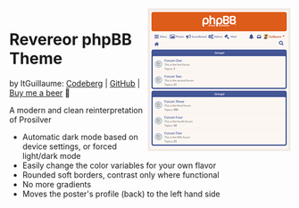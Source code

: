 <img src="SCREENSHOT.png" align="right">

# Revereor phpBB Theme
by ltGuillaume: [Codeberg](https://codeberg.org/ltguillaume) | [GitHub](https://github.com/ltguillaume) | [Buy me a beer](https://buymeacoff.ee/ltguillaume) 🍺

A modern and clean reinterpretation of Prosilver

- Automatic dark mode based on device settings, or forced light/dark mode
- Easily change the color variables for your own flavor
- Rounded soft borders, contrast only where functional
- No more gradients
- Moves the poster's profile (back) to the left hand side